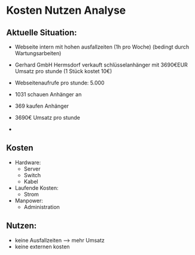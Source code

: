# Kosten Nutzen Analyse

## Aktuelle Situation: 
* Webseite intern mit hohen ausfallzeiten (1h pro Woche) (bedingt durch Wartungsarbeiten)
* Gerhard GmbH Hermsdorf verkauft schlüsselanhänger mit 3690€EUR Umsatz pro stunde (1 Stück kostet 10€)
* Webseitenaufrufe pro stunde: 5.000
* 1031 schauen Anhänger an
* 369 kaufen Anhänger 
* 3690€ Umsatz pro stunde

* 

## Kosten
* Hardware:
    * Server
    * Switch
    * Kabel
* Laufende Kosten:
    * Strom
* Manpower:
    * Administration

## Nutzen:
* keine Ausfallzeiten --> mehr Umsatz
* keine externen kosten
